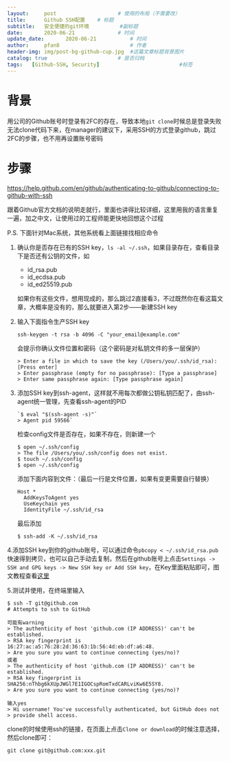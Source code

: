```yaml
---
layout:     post   				    # 使用的布局（不需要改）
title:      Github SSH配置	# 标题 
subtitle:   安全便捷的git环境			#副标题
date:       2020-06-21  			# 时间
update_date:       2020-06-21  			# 时间
author:     pfan8 						# 作者
header-img: img/post-bg-github-cup.jpg 	#这篇文章标题背景图片
catalog: true 						# 是否归档
tags:	[Github-SSH, Security]							#标签
---
```

# 背景

用公司的Github账号时登录有2FC的存在，导致本地`git clone`时候总是登录失败无法clone代码下来，在manager的建议下，采用SSH的方式登录github，跳过2FC的步骤，也不用再设置账号密码

# 步骤

https://help.github.com/en/github/authenticating-to-github/connecting-to-github-with-ssh

跟着Github官方文档的说明走就行，里面也讲得比较详细，这里用我的语言重复一遍，加之中文，让使用过的工程师能更快地回想这个过程

P.S. 下面针对Mac系统，其他系统看上面链接找相应命令

1. 确认你是否存在已有的SSH key，`ls -al ~/.ssh`，如果目录存在，查看目录下是否还有公钥的文件，如
    + id_rsa.pub
    + id_ecdsa.pub
    + id_ed25519.pub

    如果你有这些文件，想用现成的，那么跳过2直接看3，不过既然你在看这篇文章，大概率是没有的，那么就要进入第2步——新建SSH key
2. 输入下面指令生产SSH key

    `ssh-keygen -t rsa -b 4096 -C "your_email@example.com"`

    会提示你确认文件位置和密码（这个密码是对私钥文件的多一层保护）

    ```
    > Enter a file in which to save the key (/Users/you/.ssh/id_rsa): [Press enter]
    > Enter passphrase (empty for no passphrase): [Type a passphrase]
    > Enter same passphrase again: [Type passphrase again]
    ```

3. 添加SSH key到ssh-agent，这样就不用每次都做公钥私钥匹配了，由ssh-agent统一管理，先查看ssh-agent的PID

    ```
    `$ eval "$(ssh-agent -s)"`
    > Agent pid 59566`
    ```

    检查config文件是否存在，如果不存在，则新建一个

    ```
    $ open ~/.ssh/config
    > The file /Users/you/.ssh/config does not exist.
    $ touch ~/.ssh/config
    $ open ~/.ssh/config
    ```
    添加下面内容到文件：（最后一行是文件位置，如果有变更需要自行替换）
    ```
    Host *
      AddKeysToAgent yes
      UseKeychain yes
      IdentityFile ~/.ssh/id_rsa
    ```
    最后添加
    ```
    $ ssh-add -K ~/.ssh/id_rsa
    ```

4.添加SSH key到你的github账号，可以通过命令`pbcopy < ~/.ssh/id_rsa.pub`快速得到拷贝，也可以自己手动去复制，然后在github账号上点击`Settings -> SSH and GPG keys -> New SSH key or Add SSH key`，在Key里面粘贴即可，图文教程查看[这里](https://help.github.com/en/github/authenticating-to-github/adding-a-new-ssh-key-to-your-github-account)

5.测试并使用，在终端里输入
```
$ ssh -T git@github.com
# Attempts to ssh to GitHub

可能有warning
> The authenticity of host 'github.com (IP ADDRESS)' can't be established.
> RSA key fingerprint is 16:27:ac:a5:76:28:2d:36:63:1b:56:4d:eb:df:a6:48.
> Are you sure you want to continue connecting (yes/no)? 
或者
> The authenticity of host 'github.com (IP ADDRESS)' can't be established.
> RSA key fingerprint is SHA256:nThbg6kXUpJWGl7E1IGOCspRomTxdCARLviKw6E5SY8.
> Are you sure you want to continue connecting (yes/no)?

输入yes
> Hi username! You've successfully authenticated, but GitHub does not
> provide shell access.
```

clone的时候使用ssh的链接，在页面上点击`Clone or download`的时候注意选择，然后clone即可：
```
git clone git@github.com:xxx.git
```